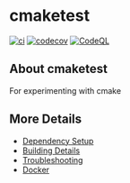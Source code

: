 # cmaketest

[![ci](https://github.com/philbarr/cmaketest/actions/workflows/ci.yml/badge.svg)](https://github.com/philbarr/cmaketest/actions/workflows/ci.yml)
[![codecov](https://codecov.io/gh/philbarr/cmaketest/branch/main/graph/badge.svg)](https://codecov.io/gh/philbarr/cmaketest)
[![CodeQL](https://github.com/philbarr/cmaketest/actions/workflows/codeql-analysis.yml/badge.svg)](https://github.com/philbarr/cmaketest/actions/workflows/codeql-analysis.yml)

## About cmaketest
For experimenting with cmake


## More Details

 * [Dependency Setup](README_dependencies.md)
 * [Building Details](README_building.md)
 * [Troubleshooting](README_troubleshooting.md)
 * [Docker](README_docker.md)
